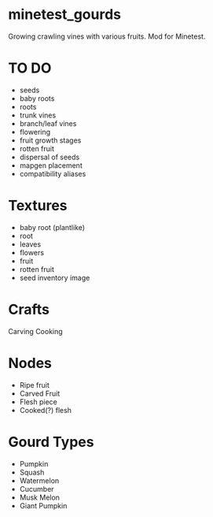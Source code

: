 minetest_gourds
===============

Growing crawling vines with various fruits. Mod for Minetest.




TO DO
=====

* seeds
* baby roots
* roots
* trunk vines
* branch/leaf vines
* flowering
* fruit growth stages
* rotten fruit
* dispersal of seeds
* mapgen placement
* compatibility aliases


Textures
========
* baby root (plantlike)
* root
* leaves
* flowers
* fruit
* rotten fruit
* seed inventory image


Crafts
======
Carving
Cooking


Nodes
=====
* Ripe fruit
* Carved Fruit
* Flesh piece
* Cooked(?) flesh



Gourd Types
===========
* Pumpkin
* Squash
* Watermelon
* Cucumber
* Musk Melon
* Giant Pumpkin


